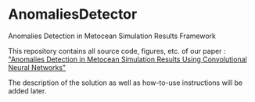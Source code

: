 # AnomaliesDetector
Anomalies Detection in Metocean Simulation Results Framework

This repository contains all source code, figures, etc. of our paper :
["Anomalies Detection in Metocean Simulation Results Using Convolutional Neural Networks"][1]


[1]: https://www.researchgate.net/publication/327900515_Anomalies_Detection_in_Metocean_Simulation_Results_Using_Convolutional_Neural_Networks

The description of the solution as well as how-to-use instructions will be added later.
